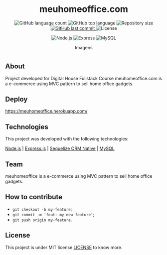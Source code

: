 <h1 align="center">
    meuhomeoffice.com
</h1>
<p align="center">
  <img alt="GitHub language count" src="https://img.shields.io/github/languages/count/danielbrazrocha/meuhomeoffice.svg">
  <img alt="GitHub top language" src="https://img.shields.io/github/languages/top/danielbrazrocha/meuhomeoffice.svg">
  <img alt="Repository size" src="https://img.shields.io/github/repo-size/danielbrazrocha/meuhomeoffice">
  <a href="https://github.com/danielbrazrocha/meuhomeoffice/commits/master">
    <img alt="GitHub last commit" src="https://img.shields.io/github/last-commit/danielbrazrocha/meuhomeoffice">
  </a>
  <img alt="License" src="https://img.shields.io/badge/license-MIT-brightgreen">
   <p align="center">    
    <img alt="Node.js" src="https://img.shields.io/badge/Node.js-backend-informational?logo=Node.JS">
    <img alt="Express" src="https://img.shields.io/badge/Express.js-404D59">
    <img alt="MySQL" src="https://img.shields.io/badge/MySQL-database-informational?logo=mysql&logoColor=white">
       
    
   </p>
</p>


<p align="center">
    Imagens
</p>
<h1 align="center">
    
</h1>

## About
Project developed for Digital House Fullstack Course
meuhomeoffice.com is a e-commerce using MVC pattern to sell home office gadgets.

## Deploy
https://meuhomeoffice.herokuapp.com/


## Technologies

This project was developed with the following technologies: 

[Node.js](https://nodejs.org/en/) | [Express.js](https://expressjs.com/) | [Sequelize ORM Native](https://sequelize.org/) | [MySQL](https://www.mysql.com/)

## Team

meuhomeoffice is a e-commerce using MVC pattern to sell home office gadgets.

## How to contribute

- `git checkout -b my-feature`;
- `git commit -m 'feat: my new feature'`;
- `git push origin my-feature`.

## License

This project is under MIT license [LICENSE](LICENSE.md) to know more.
